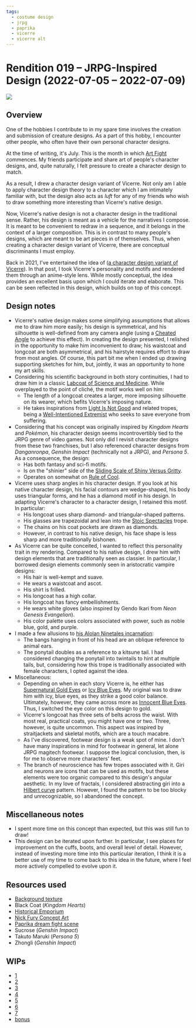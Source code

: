 ```yaml
---
tags:
  - costume design
  - jrpg
  - paprika
  - vicerre
  - vicerre alt
---
```


# Rendition 019 – JRPG-Inspired Design (2022-07-05 – 2022-07-09)

<img src="assets/2022-07-05_image-032.png">

## Overview

One of the hobbies I contribute to in my spare time involves the creation and submission of creature designs. As a part of this hobby, I encounter other people, who often have their own personal character designs.

At the time of writing, it's July. This is the month in which [Art Fight](https://artfight.net/) commences. My friends participate and share art of people's character designs, and, quite naturally, I felt pressure to create a character design to match.

As a result, I drew a character design variant of Vicerre. Not only am I able to apply character design theory to a character which I am intimately familiar with, but the design also acts as _luft_ for any of my friends who wish to draw something more interesting than Vicerre's native design.

Now, Vicerre's native design is not a character design in the traditional sense. Rather, his design is meant as a vehicle for the narratives I compose. It is meant to be convenient to redraw in a sequence, and it belongs in the context of a larger composition. This is in contrast to many people's designs, which are meant to be art pieces in of themselves. Thus, when creating a character design variant of Vicerre, there are conceptual discriminants I must employ.

Back in 2021, I've entertained the idea of ([a character design variant of Vicerre](../2021/2021-11-26_rendition-010_anime.md)). In that post, I took Vicerre's personality and motifs and rendered them through an anime-style lens. While mostly conceptual, the idea provides an excellent basis upon which I could iterate and elaborate. This can be seen reflected in this design, which builds on top of this concept.

## Design notes

- Vicerre's native design makes some simplifying assumptions that allows me to draw him more easily; his design is symmetrical, and his silhouette is well-defined from any camera angle (using a [Cheated Angle](https://tvtropes.org/pmwiki/pmwiki.php/Main/CheatedAngle) to achieve this effect). In creating the design presented, I relished in the opportunity to make him inconvenient to draw; his waistcoat and longcoat are both asymmetrical, and his hairstyle requires effort to draw from most angles. Of course, this part bit me when I ended up drawing supporting sketches for him, but, jointly, it was an opportunity to hone my art skills.
- Considering his scientific background in both story continuities, I had to draw him in a classic [Labcoat of Science and Medicine](https://tvtropes.org/pmwiki/pmwiki.php/Main/LabcoatOfScienceAndMedicine). While overplayed to the point of cliché, the motif works well on him:
  - The length of a longcoat creates a larger, more imposing silhouette on its wearer, which befits Vicerre's imposing nature.
  - He takes inspirations from [Light Is Not Good](https://tvtropes.org/pmwiki/pmwiki.php/Main/LightIsNotGood) and related tropes, being a [Well-Intentioned Extremist](https://tvtropes.org/pmwiki/pmwiki.php/Main/WellIntentionedExtremist) who seeks to save everyone from suffering.
- Considering that his concept was originally inspired by _Kingdom Hearts_ and _Pokémon_, his character design seems incontrovertibly tied to the JRPG genre of video games. Not only did I revisit character designs from these two franchises, but I also referenced character designs from _Danganronpa_, _Genshin Impact_ (technically not a JRPG), and _Persona 5_. As a consequence, the design:
  - Has both fantasy and sci-fi motifs.
  - Is on the "shinier" side of the [Sliding Scale of Shiny Versus Gritty](https://tvtropes.org/pmwiki/pmwiki.php/Main/SlidingScaleOfShinyVersusGritty).
  - Operates on somewhat on [Rule of Cool](https://tvtropes.org/pmwiki/pmwiki.php/Main/RuleOfCool).
- Vicerre uses sharp angles in his character design. If you look at his native character design, his facial contours are wedge-shaped, his body uses triangular forms, and he has a diamond motif in his design. In adapting Vicerre's character to a character design, I retained this motif. In particular:
  - His longcoat uses sharp diamond- and triangular-shaped patterns.
  - His glasses are trapezoidal and lean into the [Stoic Spectacles](https://tvtropes.org/pmwiki/pmwiki.php/Main/StoicSpectacles) trope.
  - The chains on his coat pockets are drawn as diamonds.
  - However, in contrast to his native design, his face shape is less sharp and more traditionally bishonen.
- As Vicerre can be quite conceited, I wanted to reflect this personality trait in my rendering. Compared to his native design, I drew him with design elements that are traditionally seen as classier. In particular, I borrowed design elements commonly seen in aristocratic vampire designs:
  - His hair is well-kempt and suave.
  - He wears a waistcoat and ascot.
  - His shirt is frilled.
  - His longcoat has a high collar.
  - His longcoat has fancy embellishments.
  - He wears white gloves (also inspired by Gendo Ikari from _Neon Genesis Evangelion_).
  - His color palette uses colors associated with power, such as noble blue, gold, and purple.
- I made a few allusions to [his Alolan Ninetales incarnation](../2021/2021-07-03_elucidation-001_portals.md):
  - The bangs hanging in front of his head are an oblique reference to animal ears.
  - The ponytail doubles as a reference to a kitsune tail. I had considered changing the ponytail into twintails to hint at multiple tails, but, considering how this trope is traditionally associated with female characters, I opted against the idea.
- Miscellaneous:
  - Depending on when in each story Vicerre is, he either has [Supernatural Gold Eyes](https://tvtropes.org/pmwiki/pmwiki.php/Main/SupernaturalGoldEyes) or [Icy Blue Eyes](https://tvtropes.org/pmwiki/pmwiki.php/Main/IcyBlueEyes). My original was to draw him with icy, blue eyes, as they strike a good color balance. Ultimately, however, they came across more as [Innocent Blue Eyes](https://tvtropes.org/pmwiki/pmwiki.php/Main/InnocentBlueEyes). Thus, I switched the eye color on this design to gold.
  - Vicerre's longcoat has three sets of belts across the waist. With most real, practical coats, you might have one or two. Three, however, is quite uncommon. This aspect was inspired by straitjackets and skeletal motifs, which are a touch macabre.
  - As I've discovered, footwear design is a weak spot of mine. I don't have many inspirations in mind for footwear in general, let alone JRPG magitech footwear. I suppose the logical conclusion, then, is for me to observe more characters' feet.
  - The branch of neuroscience has few tropes associated with it. Giri and neurons are icons that can be used as motifs, but these elements were too organic compared to this design's angular aesthetic. In my love of fractals, I considered abstracting giri into a [Hilbert curve](https://en.wikipedia.org/wiki/Hilbert_curve) pattern. However, I found the pattern to be too blocky and unrecognizable, so I abandoned the concept.

## Miscellaneous notes

- I spent more time on this concept than expected, but this was still fun to draw!
- This design can be iterated upon further. In particular, I see places for improvement on the cuffs, boots, and overall level of detail. However, instead of investing more time into this particular iteration, I think it is a better use of my time to come back to this idea in the future, where I feel more actively compelled to evolve upon it.

## Resources used

- [Background texture](https://www.crushpixel.com/stock-photo/_-777991.html)
- Black Coat (_Kingdom Hearts_)
- [Historical Emporium](https://www.historicalemporium.com/store/007479.php)
- [Nick Fury Concept Art](https://twitter.com/magonzalbo/status/1246241877977731075)
- [Paprika dream fight scene](https://www.youtube.com/watch?v=b9DetX5ZMXQ)
- Sucrose (_Genshin Impact_)
- Takuto Maruki (_Persona 5_)
- Zhongli (_Genshin Impact_)

## WIPs

- [1](https://cdn.discordapp.com/attachments/331457840231219201/994056261664514088/unknown.png)
- [2](https://cdn.discordapp.com/attachments/331457840231219201/994063183738306661/unknown.png)
- [3](https://cdn.discordapp.com/attachments/331457840231219201/994430406948564992/unknown.png)
- [4](https://cdn.discordapp.com/attachments/331457840231219201/994441183449325598/unknown.png)
- [5](https://cdn.discordapp.com/attachments/331457840231219201/994796164400566374/unknown.png)
- [6](https://cdn.discordapp.com/attachments/331457840231219201/994803509931286630/unknown.png)
- [7](https://cdn.discordapp.com/attachments/727558323741655041/995489918925144194/unknown.png)
- [bonus](https://cdn.discordapp.com/attachments/331457840231219201/995355996488732722/unknown.png)
